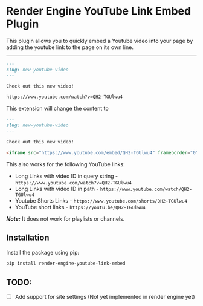 # Render Engine YouTube Link Embed Plugin

This plugin allows you to quickly embed a Youtube video into your page by adding the youtube link to the page on its own line.

***

```markdown
---
slug: new-youtube-video
---

Check out this new video!

https://www.youtube.com/watch?v=QH2-TGUlwu4

```

This extension will change the content to 

```markdown
---
slug: new-youtube-video
---

Check out this new video!

<iframe src="https://www.youtube.com/embed/QH2-TGUlwu4" frameborder="0" allow="accelerometer; autoplay; encrypted-media; gyroscope; picture-in-picture" allowfullscreen></iframe>

```

This also works for the following YouTube links:
- Long Links with video ID in query string - `https://www.youtube.com/watch?v=QH2-TGUlwu4`
- Long Links with video ID in path - `https://www.youtube.com/watch/QH2-TGUlwu4`
- Youtube Shorts Links - `https://www.youtube.com/shorts/QH2-TGUlwu4`
- YouTube short links - `https://youtu.be/QH2-TGUlwu4`

***Note:***
It does not work for playlists or channels.

## Installation

Install the package using pip:

```bash
pip install render-engine-youtube-link-embed
```

## TODO:

- [ ] Add support for site settings (Not yet implemented in render engine yet)
